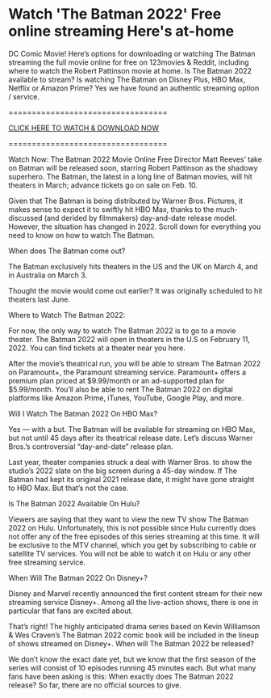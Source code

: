 # Watch 'The Batman 2022' Free online streaming Here's at-home

DC Comic Movie! Here’s options for downloading or watching The Batman streaming the full movie online for free on 123movies & Reddit, including where to watch the Robert Pattinson movie at home. Is The Batman 2022 available to stream? Is watching The Batman on Disney Plus, HBO Max, Netflix or Amazon Prime? Yes we have found an authentic streaming option / service.

==================================

[CLICK HERE TO WATCH & DOWNLOAD NOW](https://zitstreams.com/en/movie/414906/the-batman)

==================================

Watch Now: The Batman 2022 Movie Online Free Director Matt Reeves’ take on Batman will be released soon, starring Robert Pattinson as the shadowy superhero. The Batman, the latest in a long line of Batman movies, will hit theaters in March; advance tickets go on sale on Feb. 10.

Given that The Batman is being distributed by Warner Bros. Pictures, it makes sense to expect it to swiftly hit HBO Max, thanks to the much-discussed (and derided by filmmakers) day-and-date release model. However, the situation has changed in 2022. Scroll down for everything you need to know on how to watch The Batman.

When does The Batman come out?

The Batman exclusively hits theaters in the US and the UK on March 4, and in Australia on March 3.

Thought the movie would come out earlier? It was originally scheduled to hit theaters last June.

Where to Watch The Batman 2022:

For now, the only way to watch The Batman 2022 is to go to a movie theater. The Batman 2022 will open in theaters in the U.S on February 11, 2022. You can find tickets at a theater near you here.

After the movie’s theatrical run, you will be able to stream The Batman 2022 on Paramount+, the Paramount streaming service. Paramount+ offers a premium plan priced at $9.99/month or an ad-supported plan for $5.99/month. You’ll also be able to rent The Batman 2022 on digital platforms like Amazon Prime, iTunes, YouTube, Google Play, and more.

Will I Watch The Batman 2022 On HBO Max?

Yes — with a but. The Batman will be available for streaming on HBO Max, but not until 45 days after its theatrical release date. Let’s discuss Warner Bros.’s controversial “day-and-date” release plan.

Last year, theater companies struck a deal with Warner Bros. to show the studio’s 2022 slate on the big screen during a 45-day window. If The Batman had kept its original 2021 release date, it might have gone straight to HBO Max. But that’s not the case.

Is The Batman 2022 Available On Hulu?

Viewers are saying that they want to view the new TV show The Batman 2022 on Hulu. Unfortunately, this is not possible since Hulu currently does not offer any of the free episodes of this series streaming at this time. It will be exclusive to the MTV channel, which you get by subscribing to cable or satellite TV services. You will not be able to watch it on Hulu or any other free streaming service.

When Will The Batman 2022 On Disney+?

Disney and Marvel recently announced the first content stream for their new streaming service Disney+. Among all the live-action shows, there is one in particular that fans are excited about.

That’s right! The highly anticipated drama series based on Kevin Williamson & Wes Craven’s The Batman 2022 comic book will be included in the lineup of shows streamed on Disney+. When will The Batman 2022 be released?

We don’t know the exact date yet, but we know that the first season of the series will consist of 10 episodes running 45 minutes each. But what many fans have been asking is this: When exactly does The Batman 2022 release? So far, there are no official sources to give.
